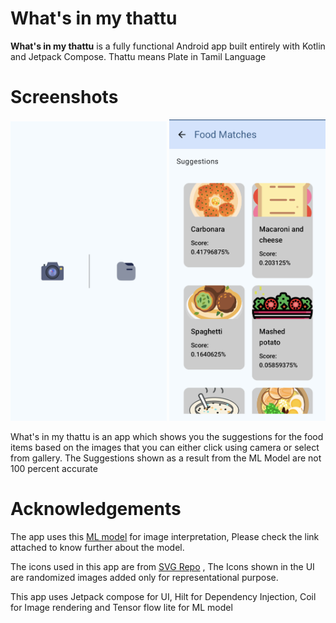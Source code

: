 # What's in my thattu

**What's in my thattu** is a fully functional Android app built entirely with Kotlin and Jetpack Compose.
Thattu means Plate in Tamil Language

# Screenshots

<p align="center">
  <img src="screenshots/home_screen.png" width="250" alt="What's in my thattu"/>
  <img src="screenshots/food_suggestions.png" width="250" alt="What's in my thattu"/>
</p>

What's in my thattu is an app which shows you the suggestions for the food items based on the images that you can either click using camera or select from gallery.
The Suggestions shown as a result from the ML Model are not 100 percent accurate

# Acknowledgements

The app uses this [ML model](https://www.kaggle.com/models/google/aiy/tensorFlow1/vision-classifier-food-v1/1?tfhub-redirect=true)
for image interpretation, Please check the link attached to know further about the model.

The icons used in this app are from [SVG Repo](https://www.svgrepo.com) , The Icons shown in the UI are randomized images added only for representational purpose.

This app uses Jetpack compose for UI, Hilt for Dependency Injection, Coil for Image rendering and Tensor flow lite for ML model
